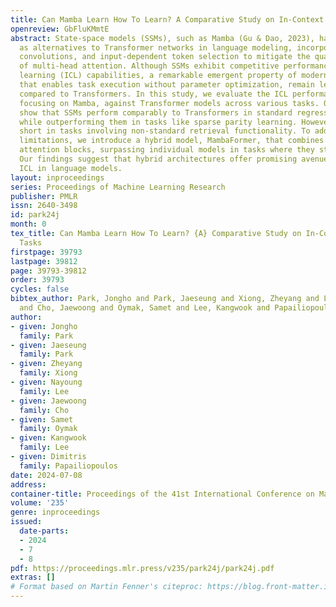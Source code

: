 ```yaml
---
title: Can Mamba Learn How To Learn? A Comparative Study on In-Context Learning Tasks
openreview: GbFluKMmtE
abstract: State-space models (SSMs), such as Mamba (Gu & Dao, 2023), have been proposed
  as alternatives to Transformer networks in language modeling, incorporating gating,
  convolutions, and input-dependent token selection to mitigate the quadratic cost
  of multi-head attention. Although SSMs exhibit competitive performance, their in-context
  learning (ICL) capabilities, a remarkable emergent property of modern language models
  that enables task execution without parameter optimization, remain less explored
  compared to Transformers. In this study, we evaluate the ICL performance of SSMs,
  focusing on Mamba, against Transformer models across various tasks. Our results
  show that SSMs perform comparably to Transformers in standard regression ICL tasks,
  while outperforming them in tasks like sparse parity learning. However, SSMs fall
  short in tasks involving non-standard retrieval functionality. To address these
  limitations, we introduce a hybrid model, MambaFormer, that combines Mamba with
  attention blocks, surpassing individual models in tasks where they struggle independently.
  Our findings suggest that hybrid architectures offer promising avenues for enhancing
  ICL in language models.
layout: inproceedings
series: Proceedings of Machine Learning Research
publisher: PMLR
issn: 2640-3498
id: park24j
month: 0
tex_title: Can Mamba Learn How To Learn? {A} Comparative Study on In-Context Learning
  Tasks
firstpage: 39793
lastpage: 39812
page: 39793-39812
order: 39793
cycles: false
bibtex_author: Park, Jongho and Park, Jaeseung and Xiong, Zheyang and Lee, Nayoung
  and Cho, Jaewoong and Oymak, Samet and Lee, Kangwook and Papailiopoulos, Dimitris
author:
- given: Jongho
  family: Park
- given: Jaeseung
  family: Park
- given: Zheyang
  family: Xiong
- given: Nayoung
  family: Lee
- given: Jaewoong
  family: Cho
- given: Samet
  family: Oymak
- given: Kangwook
  family: Lee
- given: Dimitris
  family: Papailiopoulos
date: 2024-07-08
address:
container-title: Proceedings of the 41st International Conference on Machine Learning
volume: '235'
genre: inproceedings
issued:
  date-parts:
  - 2024
  - 7
  - 8
pdf: https://proceedings.mlr.press/v235/park24j/park24j.pdf
extras: []
# Format based on Martin Fenner's citeproc: https://blog.front-matter.io/posts/citeproc-yaml-for-bibliographies/
---
```

